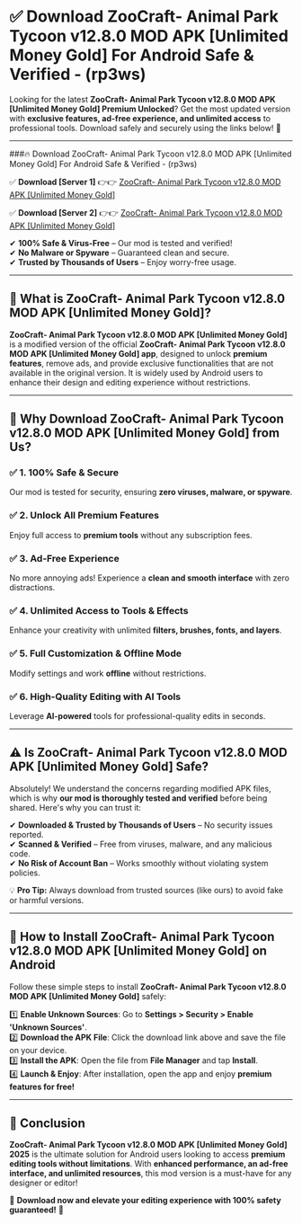 
# ✅ Download ZooCraft- Animal Park Tycoon v12.8.0 MOD APK [Unlimited Money Gold] For Android Safe & Verified -  (rp3ws) 

Looking for the latest **ZooCraft- Animal Park Tycoon v12.8.0 MOD APK [Unlimited Money Gold] Premium Unlocked**? Get the most updated version with **exclusive features, ad-free experience, and unlimited access** to professional tools. Download safely and securely using the links below! 🚀  

---

###🔥 Download ZooCraft- Animal Park Tycoon v12.8.0 MOD APK [Unlimited Money Gold] For Android Safe & Verified -  (rp3ws)  

✅ **Download [Server 1]** 👉👉 [ZooCraft- Animal Park Tycoon v12.8.0 MOD APK [Unlimited Money Gold] ](https://apkcomod.com?title=ZooCraft-_Animal_Park_Tycoon_v12.8.0_MOD_APK_[Unlimited_Money_Gold])  

✅ **Download [Server 2]** 👉👉 [ZooCraft- Animal Park Tycoon v12.8.0 MOD APK [Unlimited Money Gold] ](https://apkcomod.com?title=ZooCraft-_Animal_Park_Tycoon_v12.8.0_MOD_APK_[Unlimited_Money_Gold])  

✔ **100% Safe & Virus-Free** – Our mod is tested and verified!  
✔ **No Malware or Spyware** – Guaranteed clean and secure.  
✔ **Trusted by Thousands of Users** – Enjoy worry-free usage.  

---

## 📌 What is ZooCraft- Animal Park Tycoon v12.8.0 MOD APK [Unlimited Money Gold]?  

**ZooCraft- Animal Park Tycoon v12.8.0 MOD APK [Unlimited Money Gold]** is a modified version of the official **ZooCraft- Animal Park Tycoon v12.8.0 MOD APK [Unlimited Money Gold] app**, designed to unlock **premium features**, remove ads, and provide exclusive functionalities that are not available in the original version. It is widely used by Android users to enhance their design and editing experience without restrictions.  

---

## 🌟 Why Download ZooCraft- Animal Park Tycoon v12.8.0 MOD APK [Unlimited Money Gold] from Us?  

### ✅ 1. 100% Safe & Secure  
Our mod is tested for security, ensuring **zero viruses, malware, or spyware**.  

### ✅ 2. Unlock All Premium Features  
Enjoy full access to **premium tools** without any subscription fees.  

### ✅ 3. Ad-Free Experience  
No more annoying ads! Experience a **clean and smooth interface** with zero distractions.  

### ✅ 4. Unlimited Access to Tools & Effects  
Enhance your creativity with unlimited **filters, brushes, fonts, and layers**.  

### ✅ 5. Full Customization & Offline Mode  
Modify settings and work **offline** without restrictions.  

### ✅ 6. High-Quality Editing with AI Tools  
Leverage **AI-powered** tools for professional-quality edits in seconds.  

---

## ⚠️ Is ZooCraft- Animal Park Tycoon v12.8.0 MOD APK [Unlimited Money Gold] Safe?  

Absolutely! We understand the concerns regarding modified APK files, which is why **our mod is thoroughly tested and verified** before being shared. Here's why you can trust it:  

✔ **Downloaded & Trusted by Thousands of Users** – No security issues reported.  
✔ **Scanned & Verified** – Free from viruses, malware, and any malicious code.  
✔ **No Risk of Account Ban** – Works smoothly without violating system policies.  

💡 **Pro Tip:** Always download from trusted sources (like ours) to avoid fake or harmful versions.  

---

## 📲 How to Install ZooCraft- Animal Park Tycoon v12.8.0 MOD APK [Unlimited Money Gold] on Android  

Follow these simple steps to install **ZooCraft- Animal Park Tycoon v12.8.0 MOD APK [Unlimited Money Gold]** safely:  

1️⃣ **Enable Unknown Sources**: Go to **Settings > Security > Enable 'Unknown Sources'**.  
2️⃣ **Download the APK File**: Click the download link above and save the file on your device.  
3️⃣ **Install the APK**: Open the file from **File Manager** and tap **Install**.  
4️⃣ **Launch & Enjoy**: After installation, open the app and enjoy **premium features for free!**  

---

## 🚀 Conclusion  

**ZooCraft- Animal Park Tycoon v12.8.0 MOD APK [Unlimited Money Gold] 2025** is the ultimate solution for Android users looking to access **premium editing tools without limitations**. With **enhanced performance, an ad-free interface, and unlimited resources**, this mod version is a must-have for any designer or editor!  

🔻 **Download now and elevate your editing experience with 100% safety guaranteed!** 🔻  
